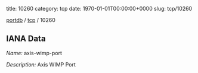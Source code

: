 title: 10260
category: tcp
date: 1970-01-01T00:00:00+0000
slug: tcp/10260

[portdb](/) / [tcp](/category/tcp.html) / 10260


## IANA Data

_Name:_ axis-wimp-port

_Description:_ Axis WIMP Port

